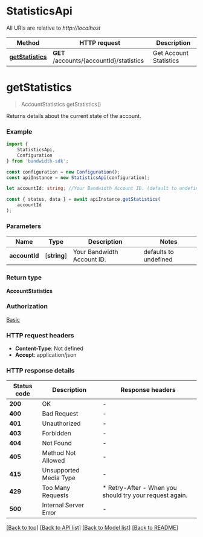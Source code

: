 # StatisticsApi

All URIs are relative to *http://localhost*

|Method | HTTP request | Description|
|------------- | ------------- | -------------|
|[**getStatistics**](#getstatistics) | **GET** /accounts/{accountId}/statistics | Get Account Statistics|

# **getStatistics**
> AccountStatistics getStatistics()

Returns details about the current state of the account.

### Example

```typescript
import {
    StatisticsApi,
    Configuration
} from 'bandwidth-sdk';

const configuration = new Configuration();
const apiInstance = new StatisticsApi(configuration);

let accountId: string; //Your Bandwidth Account ID. (default to undefined)

const { status, data } = await apiInstance.getStatistics(
    accountId
);
```

### Parameters

|Name | Type | Description  | Notes|
|------------- | ------------- | ------------- | -------------|
| **accountId** | [**string**] | Your Bandwidth Account ID. | defaults to undefined|


### Return type

**AccountStatistics**

### Authorization

[Basic](../README.md#Basic)

### HTTP request headers

 - **Content-Type**: Not defined
 - **Accept**: application/json


### HTTP response details
| Status code | Description | Response headers |
|-------------|-------------|------------------|
|**200** | OK |  -  |
|**400** | Bad Request |  -  |
|**401** | Unauthorized |  -  |
|**403** | Forbidden |  -  |
|**404** | Not Found |  -  |
|**405** | Method Not Allowed |  -  |
|**415** | Unsupported Media Type |  -  |
|**429** | Too Many Requests |  * Retry-After - When you should try your request again. <br>  |
|**500** | Internal Server Error |  -  |

[[Back to top]](#) [[Back to API list]](../README.md#documentation-for-api-endpoints) [[Back to Model list]](../README.md#documentation-for-models) [[Back to README]](../README.md)

